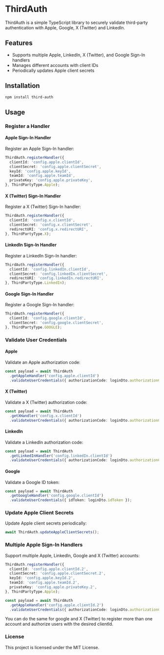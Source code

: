 
# ThirdAuth

ThirdAuth is a simple TypeScript library to securely validate third-party authentication with Apple, Google, X (Twitter) and LinkedIn.

## Features
- Supports multiple Apple, LinkedIn, X (Twitter), and Google Sign-In handlers
- Manages different accounts with client IDs
- Periodically updates Apple client secrets

## Installation
```sh
npm install third-auth
```

## Usage

### Register a Handler

#### Apple Sign-In Handler
Register an Apple Sign-In handler:

```typescript
ThirdAuth.registerHandler({
  clientId: 'config.apple.clientId',
  clientSecret: 'config.apple.clientSecret',
  keyId: 'config.apple.keyId',
  teamId: 'config.apple.teamId',
  privateKey: 'config.apple.privateKey',
}, ThirdPartyType.Apple);
```

#### X (Twitter) Sign-In Handler
Register a X (Twitter) Sign-In handler:

```typescript
ThirdAuth.registerHandler({
  clientId: 'config.x.clientId',
  clientSecret: 'config.x.clientSecret',
  redirectURI: 'config.x.redirectURI',
}, ThirdPartyType.X);
```

#### LinkedIn Sign-In Handler
Register a LinkedIn Sign-In handler:

```typescript
ThirdAuth.registerHandler({
  clientId: 'config.linkedIn.clientId',
  clientSecret: 'config.linkedIn.clientSecret',
  redirectURI: 'config.linkedIn.redirectURI',
}, ThirdPartyType.LinkedIn);
```

#### Google Sign-In Handler
Register a Google Sign-In handler:

```typescript
ThirdAuth.registerHandler({
  clientId: 'config.google.clientId',
  clientSecret: 'config.google.clientSecret',
}, ThirdPartyType.GOOGLE);
```

### Validate User Credentials

#### Apple
Validate an Apple authorization code:

```typescript
const payload = await ThirdAuth
  .getAppleHandler('config.apple.clientId')
  .validateUserCredentials({ authorizationCode: loginDto.authorizationCode });
```

#### X (Twitter)
Validate a X (Twitter) authorization code:

```typescript
const payload = await ThirdAuth
  .getXHandler('config.x.clientId')
  .validateUserCredentials({ authorizationCode: loginDto.authorizationCode });
```

#### LinkedIn
Validate a LinkedIn authorization code:

```typescript
const payload = await ThirdAuth
  .getLinkedInHandler('config.linkedIn.clientId')
  .validateUserCredentials({ authorizationCode: loginDto.authorizationCode });
```

#### Google
Validate a Google ID token:

```typescript
const payload = await ThirdAuth
  .getGoogleHandler('config.google.clientId')
  .validateUserCredentials({ idToken: loginDto.idToken });
```

### Update Apple Client Secrets
Update Apple client secrets periodically:

```typescript
await ThirdAuth.updateAppleClientSecrets();
```

### Multiple Apple Sign-In Handlers
Support multiple Apple, LinkedIn, Google and X (Twitter) accounts:

```typescript
ThirdAuth.registerHandler({
  clientId: 'config.apple.clientId.2',
  clientSecret: 'config.apple.clientSecret.2',
  keyId: 'config.apple.keyId.2',
  teamId: 'config.apple.teamId.2',
  privateKey: 'config.apple.privateKey.2',
}, ThirdPartyType.Apple);

const payload = await ThirdAuth
  .getAppleHandler('config.apple.clientId.2')
  .validateUserCredentials({ authorizationCode: loginDto.authorizationCode });
```
You can do the same for google and X (Twitter) to register more than one account and authorize users with the desired clientId.

### License
This project is licensed under the MIT License.
